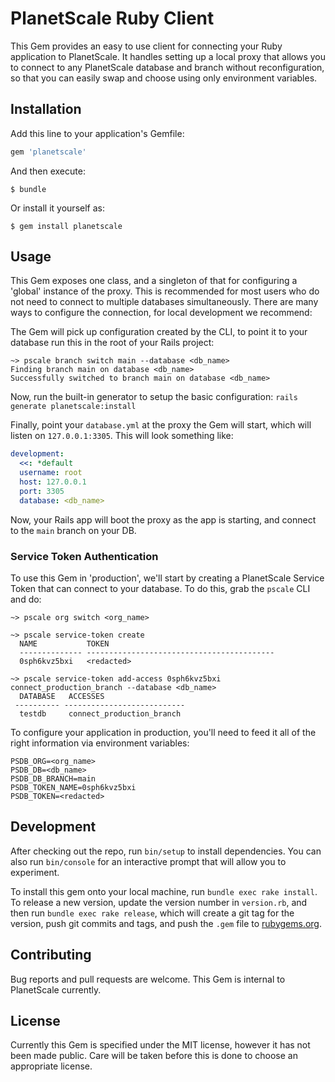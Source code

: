 # PlanetScale Ruby Client

This Gem provides an easy to use client for connecting your Ruby application to PlanetScale. It handles setting up a local proxy that allows you to connect to any PlanetScale database and branch without reconfiguration, so that you can easily swap and choose using only environment variables.

## Installation

Add this line to your application's Gemfile:

```ruby
gem 'planetscale'
```

And then execute:

    $ bundle

Or install it yourself as:

    $ gem install planetscale

## Usage

This Gem exposes one class, and a singleton of that for configuring a 'global' instance of the proxy. This is recommended for most users who do not need to connect to multiple databases simultaneously. There are many ways to configure the connection, for local development we recommend:

The Gem will pick up configuration created by the CLI, to point it to your database run this in the root of your Rails project:

```
~> pscale branch switch main --database <db_name>
Finding branch main on database <db_name>
Successfully switched to branch main on database <db_name>
```

Now, run the built-in generator to setup the basic configuration: `rails generate planetscale:install`

Finally, point your `database.yml` at the proxy the Gem will start, which will listen on `127.0.0.1:3305`. This will look something like:

```yaml
development:
  <<: *default
  username: root
  host: 127.0.0.1
  port: 3305
  database: <db_name>
```

Now, your Rails app will boot the proxy as the app is starting, and connect to the `main` branch on your DB. 

### Service Token Authentication

To use this Gem in 'production', we'll start by creating a PlanetScale Service Token that can connect to your database. To do this, grab the `pscale` CLI and do:

```
~> pscale org switch <org_name>

~> pscale service-token create
  NAME           TOKEN
  -------------- ------------------------------------------
  0sph6kvz5bxi   <redacted>

~> pscale service-token add-access 0sph6kvz5bxi connect_production_branch --database <db_name>
  DATABASE   ACCESSES
 ---------- ---------------------------
  testdb     connect_production_branch
```

To configure your application in production, you'll need to feed it all of the right information via environment variables:

```
PSDB_ORG=<org_name>
PSDB_DB=<db_name>
PSDB_DB_BRANCH=main
PSDB_TOKEN_NAME=0sph6kvz5bxi
PSDB_TOKEN=<redacted>
```

## Development

After checking out the repo, run `bin/setup` to install dependencies. You can also run `bin/console` for an interactive prompt that will allow you to experiment.

To install this gem onto your local machine, run `bundle exec rake install`. To release a new version, update the version number in `version.rb`, and then run `bundle exec rake release`, which will create a git tag for the version, push git commits and tags, and push the `.gem` file to [rubygems.org](https://rubygems.org).

## Contributing

Bug reports and pull requests are welcome. This Gem is internal to PlanetScale currently.

## License

Currently this Gem is specified under the MIT license, however it has not been made public. Care will be taken before this is done to choose an appropriate license. 
